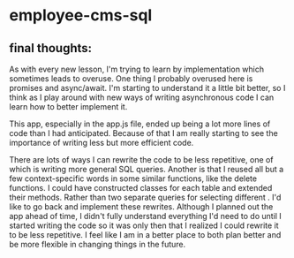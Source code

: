# employee-cms-sql


## final thoughts:
As with every new lesson, I'm trying to learn by implementation which sometimes leads to overuse. One thing I probably overused here is promises and async/await. I'm starting to understand it a little bit better, so I think as I play around with new ways of writing asynchronous code I can learn how to better implement it.

This app, especially in the app.js file, ended up being a lot more lines of code than I had anticipated. Because of that I am really starting to see the importance of writing less but more efficient code.

There are lots of ways I can rewrite the code to be less repetitive, one of which is writing more general SQL queries. Another is that I reused all but a few context-specific words in some similar functions, like the delete functions. I could have constructed classes for each table and extended their methods. Rather than two separate queries for selecting different . I'd like to go back and implement these rewrites. Although I planned out the app ahead of time, I didn't fully understand everything I'd need to do until I started writing the code so it was only then that I realized I could rewrite it to be less repetitive. I feel like I am in a better place to both plan better and be more flexible in changing things in the future. 